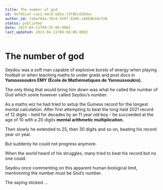 ```yaml
---
title: The number of god
id: 9ef95caf-cae1-4dc9-b85e-73f8bc8389ec
author_id: 7a9af84a-70c8-4597-8206-c8bb9b10c558
status: published
date: 2023-04-11T09:55:00.000Z
last_updated: 2023-04-11T09:58:00.000Z
---
```


# The number of god


Seydou was a soft man capable of explosive bursts of energy when playing football or when teaching maths to under grads and post docs  in **Yamoussoukro EMY (École de Mathématiques de Yamoussoukro).**

The only thing that would bring him down was what he called the number of God which some however called Seydou’s number.

As a maths wiz he had tried to setup the Guiness record for the longest mental calculation. After first attempting to beat the long held 2021 record of 12 digits - held for decades by an 11 year old boy - he succeeded at the age of 10 with a 20 digits **mental arithmetic multiplication.**

Then slowly he extended to 25, then 30 digits and so on, beating his record year on year.

But suddenly he could not progress anymore. 

When the world heard of his struggles,  many tried to beat his record but no one could.

Seydou once commenting on this apparent human biological limit,  mentionning the number must be God’s number.

The saying sticked … 


